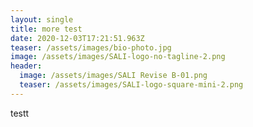 ```yaml
---
layout: single
title: more test
date: 2020-12-03T17:21:51.963Z
teaser: /assets/images/bio-photo.jpg
image: /assets/images/SALI-logo-no-tagline-2.png
header:
  image: /assets/images/SALI Revise B-01.png
  teaser: /assets/images/SALI-logo-square-mini-2.png
---
```

testt